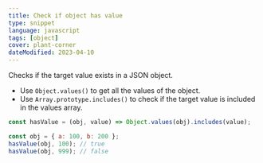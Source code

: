 ```yaml
---
title: Check if object has value
type: snippet
language: javascript
tags: [object]
cover: plant-corner
dateModified: 2023-04-10
---
```


Checks if the target value exists in a JSON object.

- Use `Object.values()` to get all the values of the object.
- Use `Array.prototype.includes()` to check if the target value is included in the values array.

```js
const hasValue = (obj, value) => Object.values(obj).includes(value);
```

```js
const obj = { a: 100, b: 200 };
hasValue(obj, 100); // true
hasValue(obj, 999); // false
```

